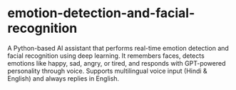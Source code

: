 # emotion-detection-and-facial-recognition
A Python-based AI assistant that performs real-time emotion detection and facial recognition using deep learning. It remembers faces, detects emotions like happy, sad, angry, or tired, and responds with GPT-powered personality through voice. Supports multilingual voice input (Hindi &amp; English) and always replies in English.
